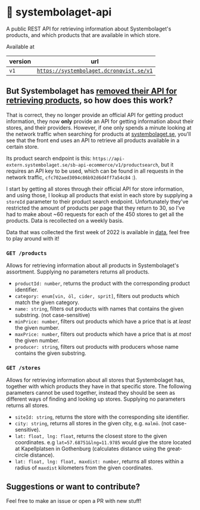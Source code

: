 # 🍺 systembolaget-api

A public REST API for retrieving information about Systembolaget's products, and which products that are available in which store.

Available at

| version | url |
|---------|-----|
|   `v1`  | [`https://systembolaget.dcronqvist.se/v1`](https://systembolaget.dcronqvist.se/v1)    |

## But Systembolaget has [removed their API for retrieving products](https://api-portal.systembolaget.se/api-update-blog/changes-in-the-api-portal), so how does this work?

That is correct, they no longer provide an official API for getting product information, they now **only** provide an API for getting information about their stores, and their providers. However, if one only spends a minute looking at the network traffic when searching for products at [systembolaget.se](https://www.systembolaget.se), you'll see that the front end uses an API to retrieve all products available in a certain store. 

Its product search endpoint is this: `https://api-extern.systembolaget.se/sb-api-ecommerce/v1/productsearch`, but it requires an API key to be used, which can be found in all requests in the network traffic, `cfc702aed3094c86b92d6d4ff7a54c84` :).

I start by getting all stores through their official API for store information, and using those, I lookup all products that exist in each store by supplying a `storeId` parameter to their product search endpoint. Unfortunately they've restricted the amount of products per page that they return to 30, so I've had to make about ~60 requests for each of the 450 stores to get all the products. Data is recollected on a weekly basis.

Data that was collected the first week of 2022 is available in [data](/data), feel free to play around with it!

### `GET /products` 
Allows for retrieving information about all products in Systembolaget's assortment. Supplying no parameters returns all products.

- `productId: number`, returns the product with the corresponding product identifier.
- `category: enum[vin, öl, cider, sprit]`, filters out products which match the given category.
- `name: string`, filters out products with names that contains the given substring. (not case-sensitive)
- `minPrice: number`, filters out products which have a price that is at *least* the given number.
- `maxPrice: number`, filters out products which have a price that is at *most* the given number.
- `producer: string`, filters out products with producers whose name contains the given substring. 

### `GET /stores` 
Allows for retrieving information about all stores that Systembolaget has, together with which products they have in that specific store. The following parameters cannot be used together, instead they should be seen as different ways of finding and looking up stores. Supplying no parameters returns all stores.

- `siteId: string`, returns the store with the corresponding site identifier.
- `city: string`, returns all stores in the given city, e.g. `malmö`. (not case-sensitive).
- `lat: float, lng: float`, returns the closest store to the given coordinates. e.g `lat=57.68751&lng=11.9785` would give the store located at Kapellplatsen in Gothenburg (calculates distance using the great-circle distance).
- `lat: float, lng: float, maxdist: number`, returns all stores within a radius of `maxdist` kilometers from the given coordinates.

## Suggestions or want to contribute?

Feel free to make an issue or open a PR with new stuff! 